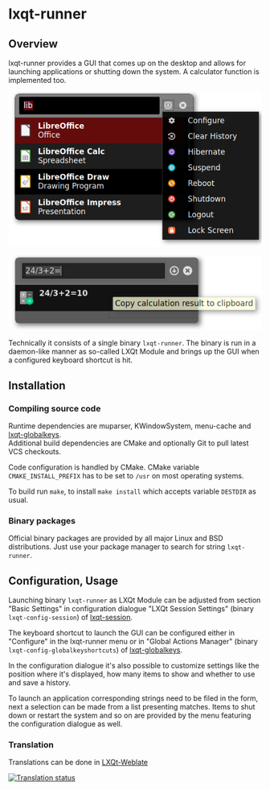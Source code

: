 # lxqt-runner

## Overview

lxqt-runner provides a GUI that comes up on the desktop and allows for launching applications or shutting down the system. A calculator function is implemented too.

![lxqt-runner](lxqt-runner.png)

![lxqt-runner](lxqt-runner-math.png)

Technically it consists of a single binary `lxqt-runner`. The binary is run in a daemon-like manner as so-called LXQt Module and brings up the GUI when a configured keyboard shortcut is hit.

## Installation

### Compiling source code

Runtime dependencies are muparser, KWindowSystem, menu-cache and [lxqt-globalkeys](https://github.com/lxqt/lxqt-globalkeys).  
Additional build dependencies are CMake and optionally Git to pull latest VCS checkouts.  

Code configuration is handled by CMake. CMake variable `CMAKE_INSTALL_PREFIX` has to be set to `/usr` on most operating systems.  

To build run `make`, to install `make install` which accepts variable `DESTDIR` as usual.  

### Binary packages

Official binary packages are provided by all major Linux and BSD distributions. Just use your package manager to search for string `lxqt-runner`.

## Configuration, Usage

Launching binary `lxqt-runner` as LXQt Module can be adjusted from section "Basic Settings" in configuration dialogue "LXQt Session Settings" (binary `lxqt-config-session`) of [lxqt-session](https://github.com/lxqt/lxqt-session).

The keyboard shortcut to launch the GUI can be configured either in "Configure" in the lxqt-runner menu or in "Global Actions Manager" (binary `lxqt-config-globalkeyshortcuts`) of [lxqt-globalkeys](https://github.com/lxqt/lxqt-globalkeys).

In the configuration dialogue it's also possible to customize settings like the position where it's displayed, how many items to show and whether to use and save a history.

To launch an application corresponding strings need to be filed in the form, next a selection can be made from a list presenting matches. Items to shut down or restart the system and so on are provided by the menu featuring the configuration dialogue as well.

### Translation

Translations can be done in [LXQt-Weblate](https://translate.lxqt-project.org/projects/lxqt-desktop/lxqt-runner/)

<a href="https://translate.lxqt-project.org/projects/lxqt-desktop/lxqt-runner/">
<img src="https://translate.lxqt-project.org/widgets/lxqt-desktop/-/lxqt-runner/multi-auto.svg" alt="Translation status" />
</a>



